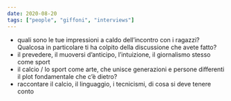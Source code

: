 ```yaml
---
date: 2020-08-20
tags: ["people", "giffoni", "interviews"]
---
```

- quali sono le tue impressioni a caldo dell’incontro con i ragazzi? Qualcosa in particolare ti ha colpito della discussione che avete fatto?
- il prevedere, il muoversi d’anticipo, l’intuizione, il giornalismo stesso come sport
- il calcio / lo sport come arte, che unisce generazioni e persone differenti il plot fondamentale che c’è dietro?
- raccontare il calcio, il linguaggio, i tecnicismi, di cosa si deve tenere conto